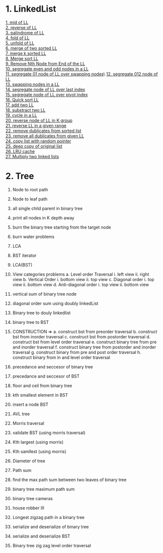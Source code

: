 # 1. LinkedList
[1. mid of LL](https://leetcode.com/problems/middle-of-the-linked-list/)\
[2. reverse of LL](https://leetcode.com/problems/reverse-linked-list/)\
[3. palindrome of LL](https://leetcode.com/problems/palindrome-linked-list/)\
[4. fold of LL](https://leetcode.com/problems/reorder-list/)\
[5. unfold of LL](https://www.geeksforgeeks.org/program-to-unfold-a-folded-linked-list/)\
[6. merge of two sorted LL](https://leetcode.com/problems/merge-two-sorted-lists/)\
[7. merge k sorted LL](https://leetcode.com/problems/merge-k-sorted-lists/)\
[8. Merge sort LL](https://leetcode.com/problems/sort-list/)\
[9. Remove Nth Node from End of the LL]( https://leetcode.com/problems/remove-nth-node-from-end-of-list/submissions/)\
[10. segregate even and odd nodes in a LL](https://leetcode.com/problems/odd-even-linked-list/)\
[11. segregate 01 node of LL over swapping nodes](https://www.pepcoding.com/resources/data-structures-and-algorithms-in-java-levelup/linked-list/segregate-01-node-of-linkedlist-over-swapping-nodes/ojquestion#!)\
[12. segregate 012 node of LL](https://practice.geeksforgeeks.org/problems/given-a-linked-list-of-0s-1s-and-2s-sort-it/1)\
[13. swapping nodes in a LL](https://leetcode.com/problems/swapping-nodes-in-a-linked-list/)\
[14. segregate node of LL over last index]()\
[15. segregate node of LL over pivot index](https://www.pepcoding.com/resources/data-structures-and-algorithms-in-java-levelup/linked-list/segregate-node-of-linkedlist-over-pivot-index/ojquestion)\
[16. Quick sort LL](https://practice.geeksforgeeks.org/problems/quick-sort-on-linked-list/1/)\
[17. add two LL](https://leetcode.com/problems/add-two-numbers/)\
[18. substract two LL](https://practice.geeksforgeeks.org/problems/subtraction-in-linked-list/1/)\
[19. cycle in a LL](https://leetcode.com/problems/linked-list-cycle/)\
[20. reverse node of LL in K group](https://leetcode.com/problems/reverse-nodes-in-k-group/)\
[21. reverse LL in a given range](https://leetcode.com/problems/reverse-linked-list-ii/)\
[22. remove dublicates from sorted list](https://leetcode.com/problems/remove-duplicates-from-sorted-list/)\
[23. remove all dublicates from given LL](https://leetcode.com/problems/remove-duplicates-from-sorted-list-ii/description/)\
[24. copy list with random pointer](https://leetcode.com/problems/copy-list-with-random-pointer/)\
[25. deep copy of original list](https://practice.geeksforgeeks.org/problems/clone-a-linked-list-with-next-and-random-pointer/1)\
[26. LRU cache](https://leetcode.com/problems/lru-cache/)\
[27. Multiply two linked lists](https://practice.geeksforgeeks.org/problems/multiply-two-linked-lists/1/)

# 2. Tree
1. Node to root path
2. Node to leaf path
3. all single child parent in binary tree
4. print all nodes in K depth away
5. burn the binary tree starting from the target node
6. burn water problems
7. LCA
8. BST iterator
9. LCA(BST)
10. View categories problems
  a. Level order Traversal
    i. left view
    ii. right view
  b. Vertical Order
    i. bottom view
    ii. top view
  c. Diagonal order
    i. top view 
    ii. bottom view
  d. Anti-diagonal order
    i. top view 
    ii. bottom view 
11. vertical sum of binary tree node
12. diagonal order sum using doubly linkedList
13. Binary tree to douly linkedlist
14. binary tree  to BST
15. CONSTRUCTION =>
  a. construct bst from preorder traversal
  b. construct bst from inorder traversal
  c. construct bst from postorder traversal
  d. construct bst from level order traversal
  e. construct binary tree from pre and inorder traversal
  f. construct binary tree from postorder and inorder traversal
  g. construct binary from pre and post order traversal
  h. construct binary from in and level order traversal

16. precedance and seccesor of binary tree
17. precedance and seccesor of BST
18. floor and ceil from binary tree
19. kth smallest element in BST
20. insert a node BST
21. AVL tree
22. Morris traversal
23. validate BST (using morris traversal)
24. Kth largest (using morris)
25. Kth samllest (using morris)
26. Diameter of tree
27. Path sum
28. find the max path sum between two leaves of binary tree
29. binary tree maximum path sum
30. binary tree cameras
31. house robber III
32. Longest zigzag path in a binary tree
33. serialize and deserialize of binary tree
34. serialize and deserialize BST
35. Binary tree zig zag level order traversal

